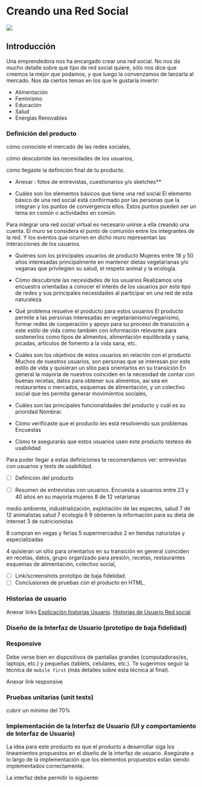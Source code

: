 # Creando una Red Social
![](stock-vector-vegan-friendly-icon.png)

## Introducción

Una emprendedora nos ha encargado crear una red social. No nos da mucho detalle
sobre qué tipo de red social quiere, sólo nos dice que creemos la mejor que
podamos, y que luego la convenzamos de lanzarla al mercado. Nos da ciertos temas
en los que le gustaría invertir:

* Alimentación
* Feminismo
* Educación
* Salud
* Energías Renovables


### Definición del producto

cómo conociste el mercado de las redes sociales,

cómo descubriste las necesidades de los usuarios,

cómo llegaste  la definición final de tu producto.

* Anexar : fotos de entrevistas, cuestionarios y/o sketches**

* Cuáles son los elementos básicos que tiene una red social
El elemento básico de una red social está conformado por las personas que la integran y los puntos de convergencia ellos. Estos puntos pueden ser un tema en común o actividades en común.

Para integrar una red social virtual es necesario unirse a ella creando una cuenta.
El muro se considera el punto de comunión entre los integrantes de la red. Y los eventos que ocurren en dicho muro representan las interacciones de los usuarios.


* Quiénes son los principales usuarios de producto
Mujeres entre 18 y 50 años interesadas principalmente en mantener dietas vegetarianas y/o veganas que privilegien su salud, el respeto animal y la ecología.

* Cómo descubriste las necesidades de los usuarios
Realizamos una encuestra orientadas a conocer el interés de los usuarios por este tipo de redes y sus principales necesidades al participar en una red de esta naturaleza.

* Qué problema resuelve el producto para estos usuarios
El producto permite a las personas interesadas en vegetarianismo/veganismo, formar redes de cooperación y apoyo para su proceso de transición a este estilo de vida como también con información relevante para sostenerlos como tipos de alimentos, alimentación equilibrada y sana, picadas, artículos de fomento a la vida sana, etc.

* Cuáles son los objetivos de estos usuarios en relación con el producto
Muchos de nuestros usuarios, son personas que se interesan por este estilo de vida y quisieran un sitio para orientarlos en su transición
En general la mayoría de nuestros coinciden en la necesidad de contar con buenas recetas, datos para obtener sus alimentos, así sea en restaurantes o mercados, esquemas de alimentación, y un colectivo social que les permita  generar movimientos sociales,

* Cuáles son las principales funcionalidades del producto y cuál es su prioridad
Nombrar.

* Cómo verificaste que el producto les está resolviendo sus problemas
Encuestas

* Cómo te asegurarás que estos usuarios usen este producto
testeos de usabilidad


Para poder llegar a estas definiciones te recomendamos ver: entrevistas con
usuarios y tests de usabilidad.

* [ ] Definición del producto

* [ ] Resumen de entrevistas con usuarios.
Encuesta a usuarios entre 23 y 40 años
en su mayoría mujeres
8 de 12 vetarianas

medio ambiente, industrialización, explotación de las especies, salud
7 de 12 animalistas
salud 7
ecología 6
9 obtienen la información para su dieta de internet
3 de nutricionistas

8 compran en vegas y ferias
5 supermercados
2 en tiendas naturistas y especializadas

4 quisieran un sitio para orientarlos en su transición
en general coinciden en recetas, datos, grupo organizado para presión, recetas, restaurantes
esquemas de alimentación, colectivo social,

* [ ] Link/screenshots prototipo de baja fidelidad.
* [ ] Conclusiones de pruebas con el producto en HTML.

### Historias de usuario

Anexar links
[Explicación historias Usuario](http://jmbeas.es/guias/historias-de-usuario/).
[Historias de Usuario Red social](https://drive.google.com/drive/folders/1pvTZKcE55xdAUkaaZS0a6C-rbvwYRHWf)
### Diseño de la Interfaz de Usuario (prototipo de baja fidelidad)



### Responsive

Debe verse bien en dispositivos de pantallas grandes
(computadoras/es, laptops, etc.) y pequeñas (tablets, celulares, etc.). Te
sugerimos seguir la técnica de `mobile first` (más detalles sobre esta técnica
al final).

Anexar link responsive

### Pruebas unitarias (unit tests)

cubrir un mínimo del 70%

### Implementación de la Interfaz de Usuario (UI y comportamiento de Interfaz de Usuario)

La idea para este producto es que el producto a desarrollar siga los
lineamientos propuestos en el diseño de la interfaz de usuario. Asegúrate a lo
largo de la implementación que los elementos propuestos están siendo
implementados correctamente.

La interfaz debe permitir lo siguiente:
